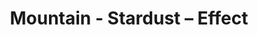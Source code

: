 ---
title: Mountain - Stardust – Effect
builder: true
type: coming-soon

# Content section
sections:
  - headerSection
  - servicesSection
  - subscribeSection
  - contactSection
  - mapSection

# Background effect
stardustEffect: 
  enable: true
  particleColor: "#ff417d"
  microParticleColor: "#4EFCFE"
  gradientColor: "rgba(82,42,114,1)"
  gradientColor2: "rgba(26,14,4,0)"

---